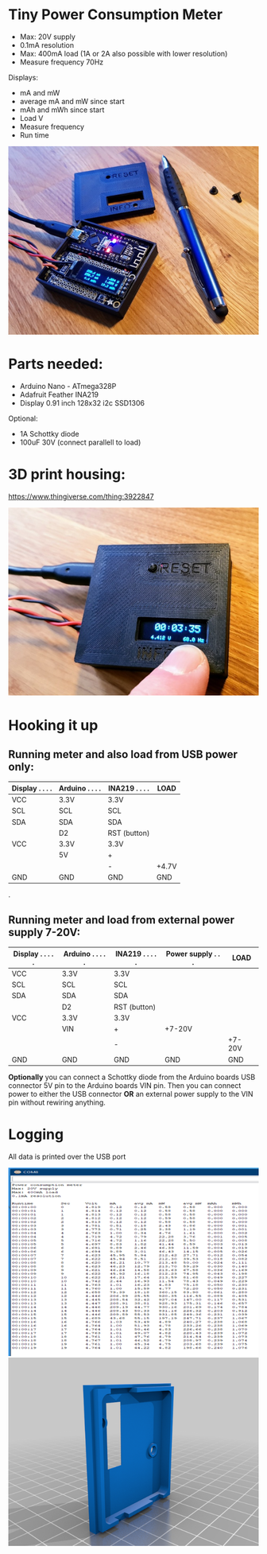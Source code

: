 # Tiny Power Consumption Meter

- Max: 20V supply
- 0.1mA resolution
- Max: 400mA load (1A or 2A also possible with lower resolution)
- Measure frequency 70Hz


Displays:

- mA and mW
- average mA and mW since start
- mAh and mWh since start
- Load V
- Measure frequency
- Run time

<img src=/pics/20191018_121937.jpg>

# Parts needed: 

- Arduino Nano - ATmega328P
- Adafruit Feather INA219
- Display 0.91 inch 128x32 i2c SSD1306

Optional:
- 1A Schottky diode
- 100uF 30V (connect parallell to load)
  
# 3D print housing: 
  
https://www.thingiverse.com/thing:3922847  
  
<img src=/pics/20191018_113226.jpg>

# Hooking it up

## __Running meter and also load from USB power only:__
  
| Display . . . . 	| Arduino . . . . 	| INA219 . . . . 	| LOAD   	|
|-----------------	|-----------------	|----------------	|--------	|
| VCC             	| 3.3V            	| 3.3V           	|        	|
| SCL             	| SCL             	| SCL            	|        	|
| SDA             	| SDA             	| SDA            	|        	|
|                 	| D2              	| RST (button)   	|        	|
| VCC             	| 3.3V            	| 3.3V           	|        	|
|                 	| 5V              	| +              	|        	|
|                 	|                 	| -              	| +4.7V 	|
| GND             	| GND             	| GND            	| GND    	|
  
.  
## __Running meter and load from external power supply 7-20V:__
  
| Display . . . . . 	| Arduino . . . . . 	| INA219 . . . . . 	| Power supply . . .	| LOAD    	|
|-----------------	|-----------------	|----------------	|--------------------------	|---------	|
| VCC             	| 3.3V            	| 3.3V           	|                          	|         	|
| SCL             	| SCL             	| SCL            	|                          	|         	|
| SDA             	| SDA             	| SDA            	|                          	|         	|
|                 	| D2              	| RST (button)   	|                          	|         	|
| VCC             	| 3.3V            	| 3.3V           	|                          	|         	|
|                    	| VIN             	| +              	| +7-20V                  	|         	|
|                 	|                 	| -              	|                          	| +7-20V 	|
| GND             	| GND             	| GND            	| GND                      	| GND     	|
  
__Optionally__ you can connect a Schottky diode from the Arduino boards USB connector 5V pin to the Arduino boards VIN pin. Then you can connect power to either the USB connector __OR__ an external power supply to the VIN pin without rewiring anything.

# Logging

All data is printed over the USB port

<img src=/pics/Untitled.png>

<img src=/pics/panel.png>
